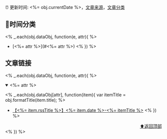 :alarm_clock: 更新时间: <%= obj.currentDate %>，[文章来源](./README.md)，[文章分类](./TAGS.md)

## 时间分类
<% _.each(obj.dataObj, function(e, attr){ %>
- [<%= attr %>](#<%= attr %>) <% }) %>

## 文章链接
<% _.each(obj.dataObj, function(e, attr){ %>
<details open>
<summary id="<%= attr %>">
 <%= attr %>
</summary>

<% _.each(obj.dataObj[attr], function(item){ var itemTitle = obj.formatTitle(item.title); %>
- [【<%= item.rssTitle %>】<%= item.date %>-<%= itemTitle %>](<%= item.link %>) <% }) %>

<div align="right"><a href="#文章来源">⬆返回顶部</a></div>
</details>
<% }) %>
